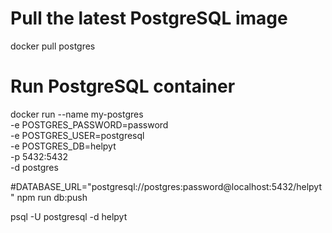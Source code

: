 # Pull the latest PostgreSQL image
docker pull postgres

# Run PostgreSQL container
docker run --name my-postgres \
  -e POSTGRES_PASSWORD=password \
  -e POSTGRES_USER=postgresql \
  -e POSTGRES_DB=helpyt \
  -p 5432:5432 \
  -d postgres


  #DATABASE_URL="postgresql://postgres:password@localhost:5432/helpyt"
npm run db:push


psql  -U postgresql -d helpyt